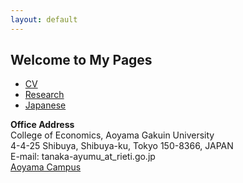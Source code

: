```yaml
---
layout: default
---
```



## Welcome to My Pages​





*   [CV](/cv.md)
*   [Research](/research.md)
*   [Japanese](/japanese.md)


**Office Address**   
College of Economics, Aoyama Gakuin University  
4-4-25 Shibuya, Shibuya-ku, Tokyo 150-8366, JAPAN  
E-mail: tanaka-ayumu\_at\_rieti.go.jp  
[Aoyama Campus](https://www.aoyama.ac.jp/en/outline/map_directions.html)  
